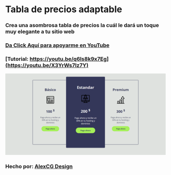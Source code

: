 # Tabla de precios adaptable

### Crea una asombrosa tabla de precios la cuál le dará un toque muy elegante a tu sitio web

### [Da Click Aquí para apoyarme en YouTube](https://www.youtube.com/c/AlexCGDesign?sub_confirmation=1)

### [Tutorial: https://youtu.be/q6Is8k9x7Eg](https://youtu.be/X3YrWs7Iz7Y)

![AlexCG Design](https://github.com/AlexCGDesign/Tabla-de-precios-responsive/blob/master/Tablas%20de%20precios-%20AlexCG%20Design/Imagen%20proyecto.png)

### Hecho por: [AlexCG Design](https://www.youtube.com/c/AlexCGDesign?sub_confirmation=1)
